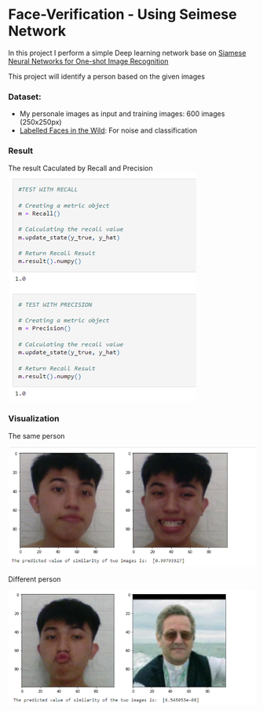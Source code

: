 # Face-Verification - Using Seimese Network

In this project I perform a simple Deep learning network base on [Siamese Neural Networks for One-shot Image Recognition](https://www.semanticscholar.org/paper/Siamese-Neural-Networks-for-One-Shot-Image-Koch/f216444d4f2959b4520c61d20003fa30a199670a)

This project will identify a person based on the given images
### Dataset: 
- My personale images as input and training images: 600 images (250x250px)
- [Labelled Faces in the Wild](http://vis-www.cs.umass.edu/lfw/): For noise and classification

### Result
The result Caculated by Recall and Precision\
![alt text](https://github.com/Abramo-Cassano/Face-Recognition/blob/main/images/results.png)

### Visualization

The same person

![alt text](https://github.com/Abramo-Cassano/Face-Recognition/blob/main/images/Viz1.png)

Different person

![alt text](https://github.com/Abramo-Cassano/Face-Recognition/blob/main/images/Viz2.png)
